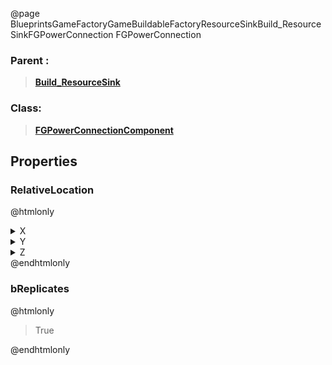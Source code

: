 @page BlueprintsGameFactoryGameBuildableFactoryResourceSinkBuild_ResourceSinkFGPowerConnection FGPowerConnection
### Parent :
<b><a href="_blueprints_game_factory_game_buildable_factory_resource_sink_build__resource_sink.html"><blockquote>Build_ResourceSink</blockquote></a></b>
### Class:
<b><a href="_class_script_f_g_power_connection_component.html"><blockquote>FGPowerConnectionComponent</blockquote></a></b>
## Properties
### RelativeLocation
@htmlonly
<details>
 <summary>X</summary>
<blockquote>-361.1025390625</blockquote>
</details>
<details>
 <summary>Y</summary>
<blockquote>-320.66204833984375</blockquote>
</details>
<details>
 <summary>Z</summary>
<blockquote>898.4602661132812</blockquote>
</details>
@endhtmlonly

### bReplicates
@htmlonly
<blockquote>True</blockquote>
@endhtmlonly

